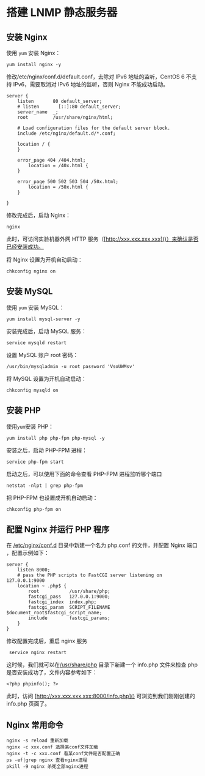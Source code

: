 # 搭建 LNMP 静态服务器

## 安装 Nginx

使用 `yum` 安装 Nginx：

```
yum install nginx -y
```

修改/etc/nginx/conf.d/default.conf，去除对 IPv6 地址的监听，CentOS 6 不支持 IPv6，需要取消对 IPv6 地址的监听，否则 Nginx 不能成功启动。

```
server {
    listen       80 default_server;
    # listen       [::]:80 default_server;
    server_name  _;
    root         /usr/share/nginx/html;

    # Load configuration files for the default server block.
    include /etc/nginx/default.d/*.conf;

    location / {
    }

    error_page 404 /404.html;
        location = /40x.html {
    }

    error_page 500 502 503 504 /50x.html;
        location = /50x.html {
    }

}
```

修改完成后，启动 Nginx：

```
nginx
```

此时，可访问实验机器外网 HTTP 服务（[http://xxx.xxx.xxx.xxx]()）来确认是否已经安装成功。

将 Nginx 设置为开机自动启动：

```
chkconfig nginx on
```

## 安装 MySQL

使用 `yum` 安装 MySQL：

```
yum install mysql-server -y
```

安装完成后，启动 MySQL 服务：

```
service mysqld restart
```

设置 MySQL 账户 root 密码：

```
/usr/bin/mysqladmin -u root password 'VsoUWMsv'
```

将 MySQL 设置为开机自动启动：

```
chkconfig mysqld on
```

## 安装 PHP

 使用`yum`安装 PHP：

```
yum install php php-fpm php-mysql -y
```

安装之后，启动 PHP-FPM 进程：

```
service php-fpm start
```

启动之后，可以使用下面的命令查看 PHP-FPM 进程监听哪个端口

```
netstat -nlpt | grep php-fpm
```

把 PHP-FPM 也设置成开机自动启动：

```
chkconfig php-fpm on
```
## 配置 Nginx 并运行 PHP 程序

在 [/etc/nginx/conf.d]() 目录中新建一个名为 php.conf 的文件，并配置 Nginx 端口 ，配置示例如下：

```
server {
    listen 8000;
    # pass the PHP scripts to FastCGI server listening on 127.0.0.1:9000
    location ~ .php$ {
        root           /usr/share/php;
        fastcgi_pass   127.0.0.1:9000;
        fastcgi_index  index.php;
        fastcgi_param  SCRIPT_FILENAME  $document_root$fastcgi_script_name;
        include        fastcgi_params;
    }
}
```

修改配置完成后，重启 nginx 服务

```
 service nginx restart
```

这时候，我们就可以在[/usr/share/php]() 目录下新建一个 info.php 文件来检查 php 是否安装成功了，文件内容参考如下：

```
<?php phpinfo(); ?>
```

此时，访问 [http://xxx.xxx.xxx.xxx:8000/info.php]() 可浏览到我们刚刚创建的 info.php 页面了。

## Nginx 常用命令

```
nginx -s reload 重新加载
nginx -c xxx.conf 选择某conf文件加载
nginx -t -c xxx.conf 看某conf文件是否配置正确
ps -ef|grep nginx 查看nginx进程
pkill -9 nginx 杀死全部nginx进程
```

